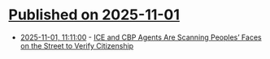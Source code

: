 # [Published on 2025-11-01](index.md)

* [2025-11-01, 11:11:00](https://soylentnews.org/article.pl?sid=25/10/31/1242232&from=rss) - [ICE and CBP Agents Are Scanning Peoples’ Faces on the Street to Verify Citizenship](https://soylentnews.org/article.pl?sid=25/10/31/1242232&from=rss)

